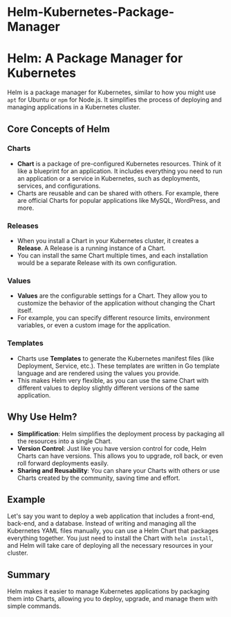 # Helm-Kubernetes-Package-Manager

# Helm: A Package Manager for Kubernetes

Helm is a package manager for Kubernetes, similar to how you might use `apt` for Ubuntu or `npm` for Node.js. It simplifies the process of deploying and managing applications in a Kubernetes cluster.

## Core Concepts of Helm

### Charts

- **Chart** is a package of pre-configured Kubernetes resources. Think of it like a blueprint for an application. It includes everything you need to run an application or a service in Kubernetes, such as deployments, services, and configurations.
- Charts are reusable and can be shared with others. For example, there are official Charts for popular applications like MySQL, WordPress, and more.

### Releases

- When you install a Chart in your Kubernetes cluster, it creates a **Release**. A Release is a running instance of a Chart.
- You can install the same Chart multiple times, and each installation would be a separate Release with its own configuration.

### Values

- **Values** are the configurable settings for a Chart. They allow you to customize the behavior of the application without changing the Chart itself.
- For example, you can specify different resource limits, environment variables, or even a custom image for the application.

### Templates

- Charts use **Templates** to generate the Kubernetes manifest files (like Deployment, Service, etc.). These templates are written in Go template language and are rendered using the values you provide.
- This makes Helm very flexible, as you can use the same Chart with different values to deploy slightly different versions of the same application.

## Why Use Helm?

- **Simplification**: Helm simplifies the deployment process by packaging all the resources into a single Chart.
- **Version Control**: Just like you have version control for code, Helm Charts can have versions. This allows you to upgrade, roll back, or even roll forward deployments easily.
- **Sharing and Reusability**: You can share your Charts with others or use Charts created by the community, saving time and effort.

## Example

Let's say you want to deploy a web application that includes a front-end, back-end, and a database. Instead of writing and managing all the Kubernetes YAML files manually, you can use a Helm Chart that packages everything together. You just need to install the Chart with `helm install`, and Helm will take care of deploying all the necessary resources in your cluster.

## Summary

Helm makes it easier to manage Kubernetes applications by packaging them into Charts, allowing you to deploy, upgrade, and manage them with simple commands.
